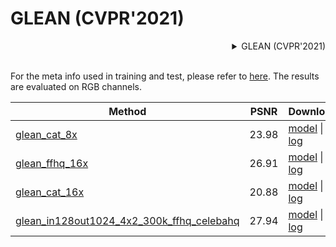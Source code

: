 # GLEAN (CVPR'2021)

<!-- [ALGORITHM] -->
<details>
<summary align="right">GLEAN (CVPR'2021)</summary>

```bibtex
@InProceedings{chan2021glean,
  author = {Chan, Kelvin CK and Wang, Xintao and Xu, Xiangyu and Gu, Jinwei and Loy, Chen Change},
  title = {GLEAN: Generative Latent Bank for Large-Factor Image Super-Resolution},
  booktitle = {Proceedings of the IEEE conference on computer vision and pattern recognition},
  year = {2021}
}
```

</details>

<br/>

For the meta info used in training and test, please refer to [here](https://github.com/ckkelvinchan/GLEAN). The results are evaluated on RGB channels.

| Method                                                                                                             | PSNR  | Download                                                                                                                                                                                                                                                                |
|--------------------------------------------------------------------------------------------------------------------|-------|-------------------------------------------------------------------------------------------------------------------------------------------------------------------------------------------------------------------------------------------------------------------------|
| [glean_cat_8x](/configs/restorers/glean/glean_cat_8x.py)                                                           | 23.98 | [model](https://download.openmmlab.com/mmediting/restorers/glean/glean_cat_8x_20210614-d3ac8683.pth) \| [log](https://download.openmmlab.com/mmediting/restorers/glean/glean_cat_8x_20210614_145540.log.json)                                                           |
| [glean_ffhq_16x](/configs/restorers/glean/glean_ffhq_16x.py)                                                       | 26.91 | [model](https://download.openmmlab.com/mmediting/restorers/glean/glean_ffhq_16x_20210527-61a3afad.pth) \| [log](https://download.openmmlab.com/mmediting/restorers/glean/glean_ffhq_16x_20210527_194536.log.json)                                                       |
| [glean_cat_16x](/configs/restorers/glean/glean_cat_16x.py)                                                         | 20.88 | [model](https://download.openmmlab.com/mmediting/restorers/glean/glean_cat_16x_20210527-68912543.pth) \| [log](https://download.openmmlab.com/mmediting/restorers/glean/glean_cat_16x_20210527_103708.log.json)                                                         |
| [glean_in128out1024_4x2_300k_ffhq_celebahq](/configs/restorers/glean/glean_in128out1024_4x2_300k_ffhq_celebahq.py) | 27.94 | [model](https://download.openmmlab.com/mmediting/restorers/glean/glean_in128out1024_4x2_300k_ffhq_celebahq_20210812-acbcb04f.pth) \| [log](https://download.openmmlab.com/mmediting/restorers/glean/glean_in128out1024_4x2_300k_ffhq_celebahq_20210812_100549.log.json) |
